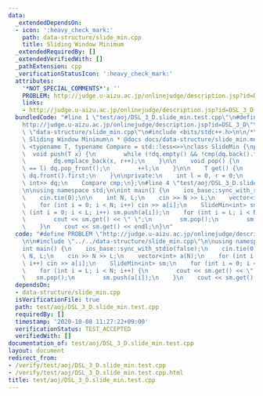 ```yaml
---
data:
  _extendedDependsOn:
  - icon: ':heavy_check_mark:'
    path: data-structure/slide_min.cpp
    title: Sliding Window Minimum
  _extendedRequiredBy: []
  _extendedVerifiedWith: []
  _pathExtension: cpp
  _verificationStatusIcon: ':heavy_check_mark:'
  attributes:
    '*NOT_SPECIAL_COMMENTS*': ''
    PROBLEM: http://judge.u-aizu.ac.jp/onlinejudge/description.jsp?id=DSL_3_D
    links:
    - http://judge.u-aizu.ac.jp/onlinejudge/description.jsp?id=DSL_3_D
  bundledCode: "#line 1 \"test/aoj/DSL_3_D.slide_min.test.cpp\"\n#define PROBLEM \"\
    http://judge.u-aizu.ac.jp/onlinejudge/description.jsp?id=DSL_3_D\"\n\n#line 1\
    \ \"data-structure/slide_min.cpp\"\n#include <bits/stdc++.h>\n\n/*\n * @brief\
    \ Sliding Window Minimum\n * @docs docs/data-structure/slide_min.md\n */\ntemplate\
    \ <typename T, typename Compare = std::less<>>\nclass SlideMin {\npublic:\n  \
    \  void push(T x) {\n        while (!dq.empty() && !cmp(dq.back().first, x)) dq.pop_back();\n\
    \        dq.emplace_back(x, r++);\n    }\n\n    void pop() {\n        if (dq.front().second\
    \ == l) dq.pop_front();\n        ++l;\n    }\n\n    T get() {\n        return\
    \ dq.front().first;\n    }\n\nprivate:\n    int l = 0, r = 0;\n    std::deque<std::pair<T,\
    \ int>> dq;\n    Compare cmp;\n};\n#line 4 \"test/aoj/DSL_3_D.slide_min.test.cpp\"\
    \n\nusing namespace std;\n\nint main() {\n    ios_base::sync_with_stdio(false);\n\
    \    cin.tie(0);\n\n    int N, L;\n    cin >> N >> L;\n    vector<int> a(N);\n\
    \    for (int i = 0; i < N; i++) cin >> a[i];\n    SlideMin<int> sm;\n    for\
    \ (int i = 0; i < L; i++) sm.push(a[i]);\n    for (int i = L; i < N; i++) {\n\
    \        cout << sm.get() << \" \";\n        sm.pop();\n        sm.push(a[i]);\n\
    \    }\n    cout << sm.get() << endl;\n}\n"
  code: "#define PROBLEM \"http://judge.u-aizu.ac.jp/onlinejudge/description.jsp?id=DSL_3_D\"\
    \n\n#include \"../../data-structure/slide_min.cpp\"\n\nusing namespace std;\n\n\
    int main() {\n    ios_base::sync_with_stdio(false);\n    cin.tie(0);\n\n    int\
    \ N, L;\n    cin >> N >> L;\n    vector<int> a(N);\n    for (int i = 0; i < N;\
    \ i++) cin >> a[i];\n    SlideMin<int> sm;\n    for (int i = 0; i < L; i++) sm.push(a[i]);\n\
    \    for (int i = L; i < N; i++) {\n        cout << sm.get() << \" \";\n     \
    \   sm.pop();\n        sm.push(a[i]);\n    }\n    cout << sm.get() << endl;\n}"
  dependsOn:
  - data-structure/slide_min.cpp
  isVerificationFile: true
  path: test/aoj/DSL_3_D.slide_min.test.cpp
  requiredBy: []
  timestamp: '2020-10-08 11:27:22+09:00'
  verificationStatus: TEST_ACCEPTED
  verifiedWith: []
documentation_of: test/aoj/DSL_3_D.slide_min.test.cpp
layout: document
redirect_from:
- /verify/test/aoj/DSL_3_D.slide_min.test.cpp
- /verify/test/aoj/DSL_3_D.slide_min.test.cpp.html
title: test/aoj/DSL_3_D.slide_min.test.cpp
---
```

